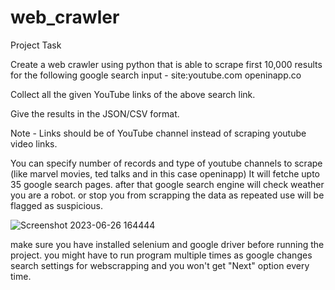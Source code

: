 # web_crawler

Project Task

Create a web crawler using python that is able to scrape first 10,000 results for the following
google search input - site:youtube.com openinapp.co

Collect all the given YouTube links of the above search link.

Give the results in the JSON/CSV format.

Note - Links should be of YouTube channel instead of scraping youtube video links.


You can specify number of records and type of youtube channels to scrape (like marvel movies, ted talks and in this case openinapp)
It will fetche upto 35 google search pages. after that google search engine will check weather you are a robot. or stop you from scrapping the data as repeated use will be flagged as suspicious.

![Screenshot 2023-06-26 164444](https://github.com/siddhantbhagat/web_crawler/assets/41586492/8a1ce4e0-cc77-46b0-9686-81118c558e0c)

make sure you have installed selenium and google driver before running the project.
you might have to run program multiple times as google changes search settings for webscrapping and you won't get "Next" option every time.
